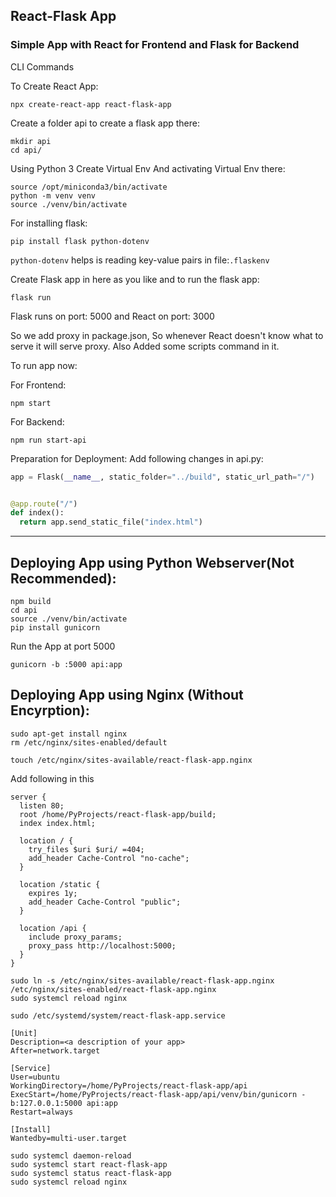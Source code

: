 ## React-Flask App

### Simple App with React for Frontend and Flask for Backend

CLI Commands

To Create React App:
```
npx create-react-app react-flask-app
```

Create a folder api to create a flask app there:
```
mkdir api
cd api/
```

Using Python 3 Create Virtual Env And activating Virtual Env there:
```
source /opt/miniconda3/bin/activate
python -m venv venv
source ./venv/bin/activate
```

For installing flask:
```
pip install flask python-dotenv
```

```python-dotenv``` helps is reading key-value pairs in file:```.flaskenv```


Create Flask app in here as you like and to run the flask app:
```
flask run
```

Flask runs on port: 5000 and React on port: 3000

So we add proxy in package.json, So whenever React doesn't know what to serve it will serve proxy.
Also Added some scripts command in it.


To run app now:

For Frontend:
```
npm start
```
For Backend:
```
npm run start-api
```

Preparation for Deployment:
Add following changes in api.py:
```python
app = Flask(__name__, static_folder="../build", static_url_path="/")


@app.route("/")
def index():
  return app.send_static_file("index.html")
```


---

## Deploying App using Python Webserver(Not Recommended):

```
npm build
cd api
source ./venv/bin/activate
pip install gunicorn
```

Run the App at port 5000
```
gunicorn -b :5000 api:app
```


## Deploying App using Nginx (Without Encyrption):

```
sudo apt-get install nginx
rm /etc/nginx/sites-enabled/default

touch /etc/nginx/sites-available/react-flask-app.nginx
```
Add following in this
```
server {
  listen 80;
  root /home/PyProjects/react-flask-app/build;
  index index.html;

  location / {
    try_files $uri $uri/ =404;
    add_header Cache-Control "no-cache";
  }

  location /static {
    expires 1y;
    add_header Cache-Control "public";
  }

  location /api {
    include proxy_params;
    proxy_pass http://localhost:5000;
  }
}
```

```
sudo ln -s /etc/nginx/sites-available/react-flask-app.nginx /etc/nginx/sites-enabled/react-flask-app.nginx
sudo systemcl reload nginx

sudo /etc/systemd/system/react-flask-app.service
```

```
[Unit]
Description=<a description of your app>
After=network.target

[Service]
User=ubuntu
WorkingDirectory=/home/PyProjects/react-flask-app/api
ExecStart=/home/PyProjects/react-flask-app/api/venv/bin/gunicorn -b:127.0.0.1:5000 api:app
Restart=always

[Install]
Wantedby=multi-user.target
```


```
sudo systemcl daemon-reload
sudo systemcl start react-flask-app
sudo systemcl status react-flask-app
sudo systemcl reload nginx
```

